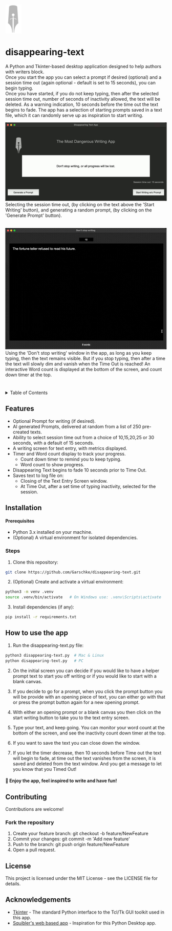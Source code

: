 <img src="src/pen-sword.png" style="width: 50px" alt="app logo pen-nibb with embedded sword">

# disappearing-text
A Python and Tkinter-based desktop application designed to help authors with writers block.<br> Once you start the app you can select a prompt if desired (optional) and a session time out (again optional - default is set to 15 seconds), you can begin typing. <br>
Once you have started, if you do not keep typing, then after the selected session time out, number of seconds of inactivity allowed, the text will be deleted. As a warning indication, 10 seconds before the time out the text begins to fade. The app has a selection of starting prompts saved in a text file, which it can randomly serve up as inspiration to start writing.

<img src="src/Writing_App.gif" style="width: 600px; height=400px" alt="starting screen of app"><br>
Selecting the session time out, (by clicking on the text above the 'Start Writing' button), and generating a random prompt, (by clicking on the 'Generate Prompt' button).

<br>
<img src="src/Dont_Stop.gif" style="width: 600px; height=400px" alt="main writting screen with disappearing text"><br>
Using the 'Don't stop writing' window in the app, as long as you keep typing, then the text remains visible. But if you stop typing, then after a time the text will slowly dim and vanish when the Time Out is reached! An interactive Word count is displayed at the bottom of the screen, and count down timer at the top.
<br>

#
<!-- TABLE OF CONTENTS -->
<details>
  <summary>Table of Contents</summary>
  <ol>
    <li><a href="#Features">Features</a></li>
    <li>
      <a href="#installation">Installation</a>
      <ul>
        <li><a href="#prerequisites">Prerequisites</a></li>
        <li><a href="#steps">Steps</a></li>
      </ul>
    </li>
    <li><a href="#how-to-use-the-app">How to use the app.</a></li>
    <li>
        <a href="#contributing">Contributing</a>
      <ul>
        <li><a href="#fork-the-repository">Fork the repository</a></li>
      </ul>
    </li>
    <li><a href="#license">License</a></li>
    <li><a href="#acknowledgements">Acknowledgements</a></li>
  </ol>
</details>

<!-- FEATURES -->
## Features

- Optional Prompt for writing (if desired).
- AI generated Prompts, delivered at random from a list of 250 pre-created texts.
- Ability to select session time out from a choice of 10,15,20,25 or 30 seconds, with a default of 15 seconds.
- A writing screen for text entry, with metrics displayed.
- Timer and Word count display to track your progress.
  - Count down timer to remind you to keep typing.
  - Word count to show progress.
- Disappearing Text begins to fade 10 seconds prior to Time Out.
- Saves text to log file on:
  - Closing of the Text Entry Screen window.
  - At Time Out, after a set time of typing inactivity, selected for the session.

<!-- INSTALLATION -->
## Installation
#### Prerequisites
* Python 3.x installed on your machine.
* (Optional) A virtual environment for isolated dependencies.


### Steps
1. Clone this repository:

```bash
git clone https://github.com/Garschke/disappearing-text.git
```
2. (Optional) Create and activate a virtual environment:
```bash
python3 -m venv .venv
source .venv/bin/activate   # On Windows use: .venv\Scripts\activate
```
3. Install dependencies (if any):
```bash
pip install -r requirements.txt
```

## How to use the app

1. Run the disappearing-text.py file:

```bash
python3 disappearing-text.py  # Mac & Linux
python disappearing-text.py   # PC
```

2. On the initial screen you can decide if you would like to have a helper prompt text to start you off writing or if you would like to start with a blank canvas.

3. If you decide to go for a prompt, when you click the prompt button you will be provide with an opening piece of text, you can either go with that or press the prompt button again for a new opening prompt.

4. With either an opening prompt or a blank canvas you then click on the start writing button to take you to the text entry screen.

5. Type your text, and keep going.  You can monitor your word count at the bottom of the screen, and see the inactivity count down timer at the top.

6. If you want to save the text you can close down the window.

7. If you let the timer decrease, then 10 seconds before Time out the text will begin to fade, at time out the text vanishes from the screen, it is saved and deleted from the text window. And you get a message to let you know that you Timed Out!

#### 🎉  Enjoy the app, feel inspired to write and have fun!

## Contributing
Contributions are welcome!

### Fork the repository
1. Create your feature branch: git checkout -b feature/NewFeature
2. Commit your changes: git commit -m 'Add new feature'
3. Push to the branch: git push origin feature/NewFeature
4. Open a pull request.

## License
This project is licensed under the MIT License - see the LICENSE file for details.

## Acknowledgements

- [Tkinter](https://docs.python.org/3.12/library/tkinter.html) - The standard Python interface to the Tcl/Tk GUI toolkit used in this app.
- [Squibler's web based app](<https://www.squibler.io/dangerous-writing-prompt-app>) - Inspiration for this Python Desktop app.
